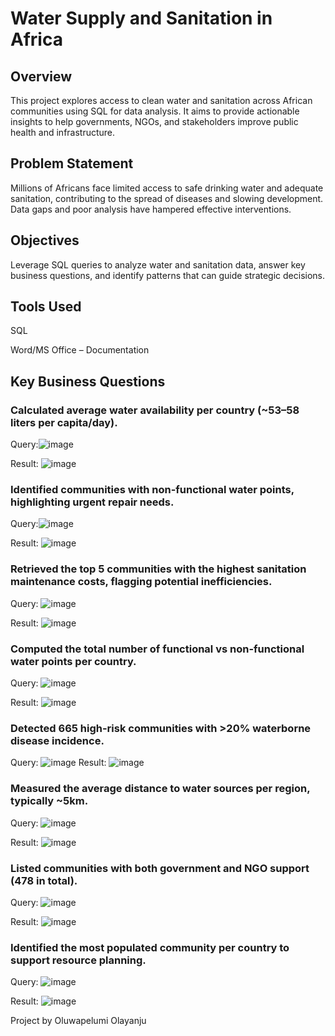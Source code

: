 # Water Supply and Sanitation in Africa

## Overview

This project explores access to clean water and sanitation across African communities using SQL for data analysis. It aims to provide actionable insights to help governments, NGOs, and stakeholders improve public health and infrastructure.


## Problem Statement

Millions of Africans face limited access to safe drinking water and adequate sanitation, contributing to the spread of diseases and slowing development. Data gaps and poor analysis have hampered effective interventions.


## Objectives

Leverage SQL queries to analyze water and sanitation data, answer key business questions, and identify patterns that can guide strategic decisions.

## Tools Used
SQL

Word/MS Office – Documentation

## Key Business Questions
### Calculated average water availability per country (~53–58 liters per capita/day).
Query:![image](https://github.com/user-attachments/assets/1c83b74b-2130-4a31-93ed-56b603fc08f6)

Result: ![image](https://github.com/user-attachments/assets/f568f946-d576-4663-80b5-2b88d5aa7c05)


### Identified communities with non-functional water points, highlighting urgent repair needs.

Query:![image](https://github.com/user-attachments/assets/f80f3def-5a8f-47ce-8fd8-cf3f5571d167)

Result: ![image](https://github.com/user-attachments/assets/89d1958c-e431-4d45-8355-5cceaadbcf1f)


### Retrieved the top 5 communities with the highest sanitation maintenance costs, flagging potential inefficiencies.
Query: ![image](https://github.com/user-attachments/assets/61abbdf7-1103-494f-8889-95ad0369d197)

Result: ![image](https://github.com/user-attachments/assets/04a8bb59-c455-42bd-bd9a-10283d234d10)

### Computed the total number of functional vs non-functional water points per country.
Query: ![image](https://github.com/user-attachments/assets/4346bc81-83cc-4d6d-8174-2571f38962ab)

Result: ![image](https://github.com/user-attachments/assets/0e0738ca-4546-486d-937c-339fbfdf8d73)

### Detected 665 high-risk communities with >20% waterborne disease incidence.

Query: ![image](https://github.com/user-attachments/assets/668710a4-d363-440d-b75e-ae9b7ef0b99d)
Result: ![image](https://github.com/user-attachments/assets/3301cf4f-0066-422b-81e8-d4c72691ca11)

### Measured the average distance to water sources per region, typically ~5km.
Query: ![image](https://github.com/user-attachments/assets/e7755dec-d0e5-45f3-ad37-fe19b3866fab)

Result: ![image](https://github.com/user-attachments/assets/f2a56fed-5c56-431c-b9dc-d47410ee5048)

### Listed communities with both government and NGO support (478 in total).
Query: ![image](https://github.com/user-attachments/assets/f853f949-55a7-4e9b-9ba0-feb4d55a1fc3)

Result: ![image](https://github.com/user-attachments/assets/48521b7c-0933-47bb-8949-07c034e41988)

### Identified the most populated community per country to support resource planning.
 
Query: ![image](https://github.com/user-attachments/assets/34b8ae0b-5fb7-430e-aaf3-66989a57560a)


Result: ![image](https://github.com/user-attachments/assets/73dc498b-6ac1-4fb0-b9a9-f8e21fb59340)


Project by Oluwapelumi Olayanju

